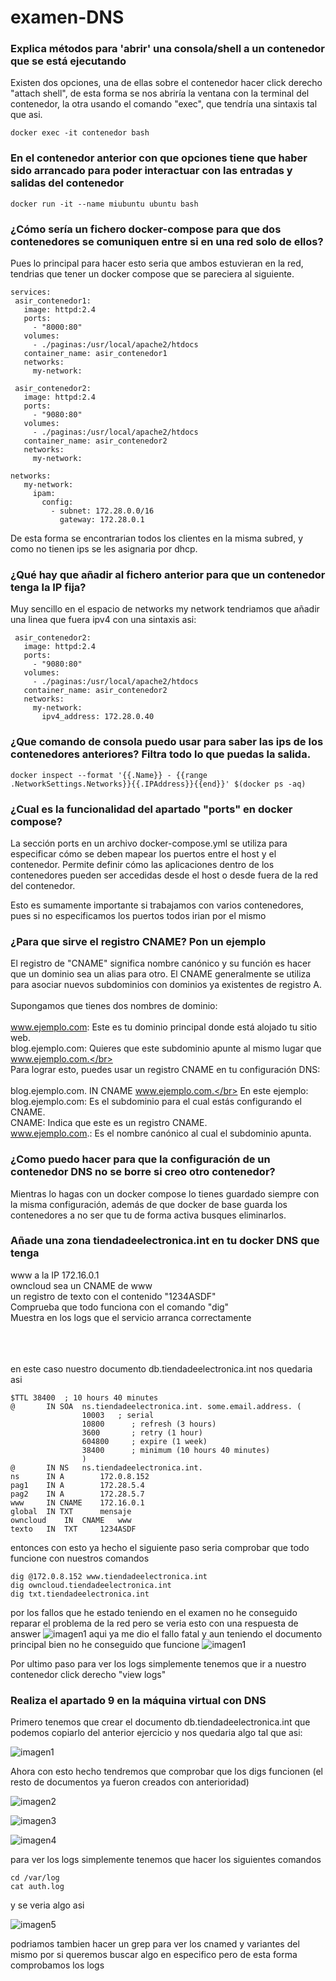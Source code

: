 # examen-DNS

### Explica métodos para 'abrir' una consola/shell a un contenedor que se está ejecutando

Existen dos opciones, una de ellas sobre el contenedor hacer click derecho "attach shell", de esta forma se nos abriría la ventana con la terminal del contenedor, la otra usando el comando "exec", que tendría una sintaxis tal que asi.
~~~
docker exec -it contenedor bash
~~~

###  En el contenedor anterior con que opciones tiene que haber sido arrancado para poder interactuar con las entradas y salidas del contenedor


~~~
docker run -it --name miubuntu ubuntu bash
~~~

###  ¿Cómo sería un fichero docker-compose para que dos contenedores se comuniquen entre si en una red solo de ellos?

Pues lo principal para hacer esto seria que ambos estuvieran en la red, tendrias que tener un docker compose que se pareciera al siguiente.
~~~
services:
 asir_contenedor1:
   image: httpd:2.4
   ports:
     - "8000:80"
   volumes:
     - ./paginas:/usr/local/apache2/htdocs 
   container_name: asir_contenedor1
   networks:
     my-network:

 asir_contenedor2:
   image: httpd:2.4
   ports:
     - "9080:80"
   volumes:
     - ./paginas:/usr/local/apache2/htdocs 
   container_name: asir_contenedor2
   networks:
     my-network:

networks:
   my-network:
     ipam:
       config:
         - subnet: 172.28.0.0/16
           gateway: 172.28.0.1
~~~

De esta forma se encontrarian todos los clientes en la misma subred, y como no tienen ips se les asignaria por dhcp.

###  ¿Qué hay que añadir al fichero anterior para que un contenedor tenga la IP fija?

Muy sencillo en el espacio de networks my network tendriamos que añadir una linea que fuera ipv4 con una sintaxis asi:
~~~
 asir_contenedor2:
   image: httpd:2.4
   ports:
     - "9080:80"
   volumes:
     - ./paginas:/usr/local/apache2/htdocs 
   container_name: asir_contenedor2
   networks:
     my-network:
       ipv4_address: 172.28.0.40
~~~

### ¿Que comando de consola puedo usar para saber las ips de los contenedores anteriores? Filtra todo lo que puedas la salida.

~~~
docker inspect --format '{{.Name}} - {{range .NetworkSettings.Networks}}{{.IPAddress}}{{end}}' $(docker ps -aq)
~~~

### ¿Cual es la funcionalidad del apartado "ports" en docker compose?

La sección ports en un archivo docker-compose.yml se utiliza para especificar cómo se deben mapear
los puertos entre el host y el contenedor. Permite definir cómo las aplicaciones dentro de los
contenedores pueden ser accedidas desde el host o desde fuera de la red del contenedor.

Esto es sumamente importante si trabajamos con varios contenedores, pues si no especificamos los puertos todos irian por el mismo

### ¿Para que sirve el registro CNAME? Pon un ejemplo

El registro de "CNAME" significa nombre canónico y su función es hacer que un
dominio sea un alias para otro. El CNAME generalmente se utiliza para asociar nuevos
subdominios con dominios ya existentes de registro A.</br></br>
Supongamos que tienes dos nombres de dominio:</br></br>
www.ejemplo.com: Este es tu dominio principal donde está alojado tu sitio web.</br>
blog.ejemplo.com: Quieres que este subdominio apunte al mismo lugar que www.ejemplo.com.</br></br>
Para lograr esto, puedes usar un registro CNAME en tu configuración DNS:</br></br>
blog.ejemplo.com. IN CNAME www.ejemplo.com.</br>
En este ejemplo:</br>
blog.ejemplo.com: Es el subdominio para el cual estás configurando el CNAME.</br>
CNAME: Indica que este es un registro CNAME.</br>
www.ejemplo.com.: Es el nombre canónico al cual el subdominio apunta.</br>

###  ¿Como puedo hacer para que la configuración de un contenedor DNS no se borre si creo otro contenedor?

Mientras lo hagas con un docker compose lo tienes guardado siempre con la misma configuración,
además de que docker de base guarda los contenedores a no ser que tu de forma activa busques
eliminarlos.

###  Añade una zona tiendadeelectronica.int en tu docker DNS que tenga
www a la IP 172.16.0.1 </br>
owncloud sea un CNAME de www</br>
un registro de texto con el contenido "1234ASDF"</br>
Comprueba que todo funciona con el comando "dig"</br>
Muestra en los logs que el servicio arranca correctamente</br></br></br></br>

en este caso nuestro documento db.tiendadeelectronica.int nos quedaria asi
~~~
$TTL 38400	; 10 hours 40 minutes
@		IN SOA	ns.tiendadeelectronica.int. some.email.address. (
				10003   ; serial
				10800      ; refresh (3 hours)
				3600       ; retry (1 hour)
				604800     ; expire (1 week)
				38400      ; minimum (10 hours 40 minutes)
				)
@		IN NS	ns.tiendadeelectronica.int.
ns		IN A		172.0.8.152
pag1	IN A		172.28.5.4
pag2	IN A 		172.28.5.7
www		IN CNAME	172.16.0.1
global	IN TXT		mensaje
owncloud	IN	CNAME	www
texto	IN	TXT		1234ASDF
~~~

entonces con esto ya hecho el siguiente paso seria comprobar que todo funcione con nuestros comandos 
~~~
dig @172.0.8.152 www.tiendadeelectronica.int
dig owncloud.tiendadeelectronica.int
dig txt.tiendadeelectronica.int
~~~

por los fallos que he estado teniendo en el examen no he conseguido reparar el problema de la red pero se veria esto con una respuesta de answer 
![imagen1](imagenes/Screenshot_20231113_171151.png)
 aqui ya me dio el fallo fatal y aun teniendo el documento principal bien no he conseguido que funcione 
![imagen1](imagenes/Screenshot_20231113_173003.png)

Por ultimo paso para ver los logs simplemente tenemos que ir a nuestro contenedor click derecho "view logs"

###  Realiza el apartado 9 en la máquina virtual con DNS

Primero tenemos que crear el documento db.tiendadeelectronica.int que podemos copiarlo del anterior ejercicio y nos quedaria algo tal que asi:

![imagen1](imagenes/Screenshot_20231113_171031.png)

Ahora con esto hecho tendremos que comprobar que los digs funcionen (el resto de documentos ya fueron creados con anterioridad)

![imagen2](imagenes/Screenshot_20231113_171510.png)

![imagen3](imagenes/Screenshot_20231113_171530.png)

![imagen4](imagenes/Screenshot_20231113_171457.png)

para ver los logs simplemente tenemos que hacer los siguientes comandos
~~~
cd /var/log
cat auth.log
~~~

y se veria algo asi

![imagen5](imagenes/Screenshot_20231113_173351.png)

podriamos tambien hacer un grep para ver los cnamed y variantes del mismo por si queremos buscar algo en especifico pero de esta forma comprobamos los logs

